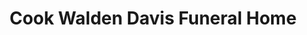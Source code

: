 ---
title: "Cook Walden Davis Funeral Home"
url: /georgetown/cook-walden-davis-funeral-home/
shop: funeral directors
---